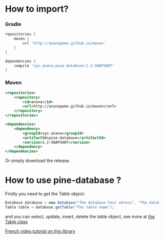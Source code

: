 How to import?
===========
### Gradle
``` gradle
repositories {
    maven {
        url 'http://ananagame.github.io/maven'
    }
}

dependencies {
    compile 'xyz.anana:pine-database:1.2-SNAPSHOT'
}
```

### Maven
``` xml
<repositories>
    <repository>
        <id>anana</id>
        <url>http://ananagame.github.io/maven</url>
    </repository>
</repositories>

<dependencies>
    <dependency>
        <groupId>xyz.anana</groupId>
        <artifactId>pine-database</artifactId>
        <version>1.2-SNAPSHOT</version>
    </dependency>
</dependencies>
```

Or simply download the release.

# How to use pine-database ?
Firstly you need to get the Table object:
``` java
Database database = new Database("The database host adress", "The database name", "The user", "The password");
Table table = database.getTable("The table name");
```

and you can select, update, insert, delete the table object, see more at [the Table class](https://github.com/AnanaGame/pine-database/blob/master/src/main/java/xyz/anana/database/objects/Table.java)

[French video tutorial on this library](https://youtu.be/qcwDNYUXkhw)
